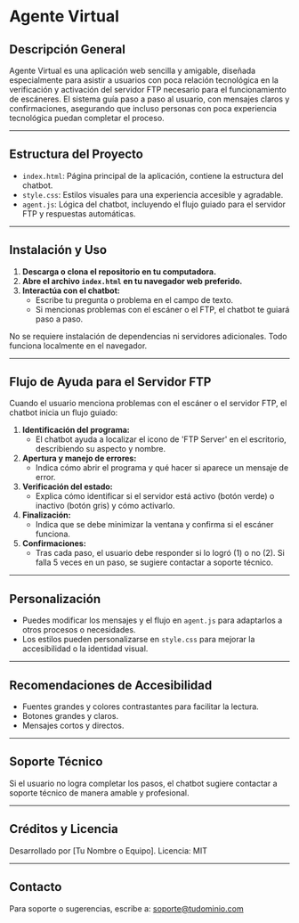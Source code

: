 # Agente Virtual

## Descripción General

Agente Virtual es una aplicación web sencilla y amigable, diseñada especialmente para asistir a usuarios con poca relación tecnológica en la verificación y activación del servidor FTP necesario para el funcionamiento de escáneres. El sistema guía paso a paso al usuario, con mensajes claros y confirmaciones, asegurando que incluso personas con poca experiencia tecnológica puedan completar el proceso.

---

## Estructura del Proyecto

- `index.html`: Página principal de la aplicación, contiene la estructura del chatbot.
- `style.css`: Estilos visuales para una experiencia accesible y agradable.
- `agent.js`: Lógica del chatbot, incluyendo el flujo guiado para el servidor FTP y respuestas automáticas.

---

## Instalación y Uso

1. **Descarga o clona el repositorio en tu computadora.**
2. **Abre el archivo `index.html` en tu navegador web preferido.**
3. **Interactúa con el chatbot:**
   - Escribe tu pregunta o problema en el campo de texto.
   - Si mencionas problemas con el escáner o el FTP, el chatbot te guiará paso a paso.

No se requiere instalación de dependencias ni servidores adicionales. Todo funciona localmente en el navegador.

---

## Flujo de Ayuda para el Servidor FTP

Cuando el usuario menciona problemas con el escáner o el servidor FTP, el chatbot inicia un flujo guiado:

1. **Identificación del programa:**
   - El chatbot ayuda a localizar el icono de 'FTP Server' en el escritorio, describiendo su aspecto y nombre.
2. **Apertura y manejo de errores:**
   - Indica cómo abrir el programa y qué hacer si aparece un mensaje de error.
3. **Verificación del estado:**
   - Explica cómo identificar si el servidor está activo (botón verde) o inactivo (botón gris) y cómo activarlo.
4. **Finalización:**
   - Indica que se debe minimizar la ventana y confirma si el escáner funciona.
5. **Confirmaciones:**
   - Tras cada paso, el usuario debe responder si lo logró (1) o no (2). Si falla 5 veces en un paso, se sugiere contactar a soporte técnico.

---

## Personalización

- Puedes modificar los mensajes y el flujo en `agent.js` para adaptarlos a otros procesos o necesidades.
- Los estilos pueden personalizarse en `style.css` para mejorar la accesibilidad o la identidad visual.

---

## Recomendaciones de Accesibilidad

- Fuentes grandes y colores contrastantes para facilitar la lectura.
- Botones grandes y claros.
- Mensajes cortos y directos.

---

## Soporte Técnico

Si el usuario no logra completar los pasos, el chatbot sugiere contactar a soporte técnico de manera amable y profesional.

---

## Créditos y Licencia

Desarrollado por [Tu Nombre o Equipo].
Licencia: MIT

---

## Contacto

Para soporte o sugerencias, escribe a: soporte@tudominio.com
